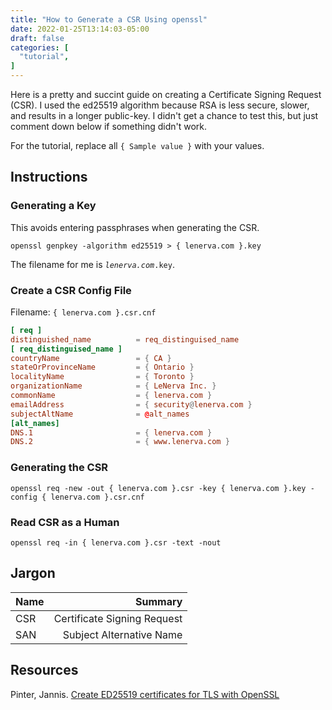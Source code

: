 ```yaml
---
title: "How to Generate a CSR Using openssl"
date: 2022-01-25T13:14:03-05:00
draft: false
categories: [
  "tutorial",
]
---
```


Here is a pretty and succint guide on creating a Certificate Signing Request (CSR).
I used the ed25519 algorithm because RSA is less secure, slower, and results in a longer public-key.
I didn't get a chance to test this, but just comment down below if something didn't work.

For the tutorial, replace all `{ Sample value }` with your values.

## Instructions

### Generating a Key

This avoids entering passphrases when generating the CSR.

`openssl genpkey -algorithm ed25519 > { lenerva.com }.key`

The filename for me is *`lenerva.com`*`.key`.

### Create a CSR Config File

Filename: `{ lenerva.com }.csr.cnf`

```conf
[ req ]
distinguished_name          = req_distinguised_name
[ req_distinguised_name ]
countryName                 = { CA }
stateOrProvinceName         = { Ontario }
localityName                = { Toronto }
organizationName            = { LeNerva Inc. }
commonName                  = { lenerva.com }
emailAddress                = { security@lenerva.com }
subjectAltName              = @alt_names
[alt_names]
DNS.1                       = { lenerva.com }
DNS.2                       = { www.lenerva.com }
```

### Generating the CSR

`openssl req -new -out { lenerva.com }.csr -key { lenerva.com }.key -config { lenerva.com }.csr.cnf`

### Read CSR as a Human

`openssl req -in { lenerva.com }.csr -text -nout`

## Jargon

| Name | Summary                     |
| :--- | --------------------------: |
| CSR  | Certificate Signing Request |
| SAN  | Subject Alternative Name    |

## Resources

Pinter, Jannis. [Create ED25519 certificates for TLS with OpenSSL](https://blog.pinterjann.is/ed25519-certificates.html)
